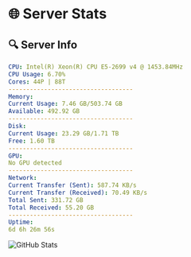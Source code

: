 # 🌐 Server Stats
## 🔍 Server Info
```yaml
CPU: Intel(R) Xeon(R) CPU E5-2699 v4 @ 1453.84MHz
CPU Usage: 6.70%
Cores: 44P | 88T
-----------------------------------
Memory:
Current Usage: 7.46 GB/503.74 GB
Available: 492.92 GB
-----------------------------------
Disk:
Current Usage: 23.29 GB/1.71 TB
Free: 1.60 TB
-----------------------------------
GPU:
No GPU detected
-----------------------------------
Network:
Current Transfer (Sent): 587.74 KB/s
Current Transfer (Received): 70.49 KB/s
Total Sent: 331.72 GB
Total Received: 55.20 GB
-----------------------------------
Uptime:
6d 6h 26m 56s
```
![GitHub Stats](https://img.shields.io/badge/Updated-2025-04-25_23:35:44-blue)
